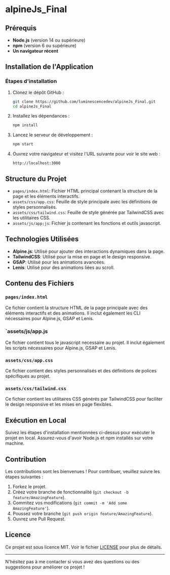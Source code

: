# alpineJs_Final

## Prérequis

- **Node.js** (version 14 ou supérieure)
- **npm** (version 6 ou supérieure)
- **Un navigateur récent**

## Installation de l'Application

### Étapes d'installation

1. Clonez le dépôt GitHub :

   ```bash
   git clone https://github.com/luminescencedev/alpineJs_Final.git
   cd alpineJs_Final
   ```

2. Installez les dépendances :

   ```bash
   npm install
   ```

3. Lancez le serveur de développement :

   ```bash
   npm start
   ```

4. Ouvrez votre navigateur et visitez l'URL suivante pour voir le site web :

   ```
   http://localhost:3000
   ```

## Structure du Projet

- `pages/index.html`: Fichier HTML principal contenant la structure de la page et les éléments interactifs.
- `assets/css/app.css`: Feuille de style principale avec les définitions de styles personnalisés.
- `assets/css/tailwind.css`: Feuille de style générée par TailwindCSS avec les utilitaires CSS.
- `assets/js/app;js`: Fichier js contenant les fonctions et outils javascript.

## Technologies Utilisées

- **Alpine.js**: Utilisé pour ajouter des interactions dynamiques dans la page.
- **TailwindCSS**: Utilisé pour la mise en page et le design responsive.
- **GSAP**: Utilisé pour les animations avancées.
- **Lenis**: Utilisé pour des animations liées au scroll.

## Contenu des Fichiers

### `pages/index.html`

Ce fichier contient la structure HTML de la page principale avec des éléments interactifs et des animations. Il inclut également les CLI nécessaires pour Alpine.js, GSAP et Lenis.

### `assets/js/app.js

Ce fichier contient tous le javascript necessaire au projet. Il inclut également les scripts nécessaires pour Alpine.js, GSAP et Lenis.

### `assets/css/app.css`

Ce fichier contient des styles personnalisés et des définitions de polices spécifiques au projet.

### `assets/css/tailwind.css`

Ce fichier contient les utilitaires CSS générés par TailwindCSS pour faciliter le design responsive et les mises en page flexibles.

## Exécution en Local

Suivez les étapes d'installation mentionnées ci-dessus pour exécuter le projet en local. Assurez-vous d'avoir Node.js et npm installés sur votre machine.

## Contribution

Les contributions sont les bienvenues ! Pour contribuer, veuillez suivre les étapes suivantes :

1. Forkez le projet.
2. Créez votre branche de fonctionnalité (`git checkout -b feature/AmazingFeature`).
3. Commitez vos modifications (`git commit -m 'Add some AmazingFeature'`).
4. Poussez votre branche (`git push origin feature/AmazingFeature`).
5. Ouvrez une Pull Request.

## Licence

Ce projet est sous licence MIT. Voir le fichier [LICENSE](LICENSE) pour plus de détails.

---

N'hésitez pas à me contacter si vous avez des questions ou des suggestions pour améliorer ce projet !
